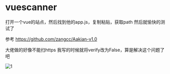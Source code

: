 # vuescanner
打开一个vue的站点，然后找到他的app.js，复制粘贴，获取path 然后就愉快的测试了

参考 https://github.com/zangcc/Aakian-v1.0 

大佬做的好像不能扫https 我写的时候就将verify改为False，算是解决这个问题了吧

![1](https://user-images.githubusercontent.com/66859894/233352689-de7dc4d7-e3ca-4718-9279-9479d58464b6.png)
